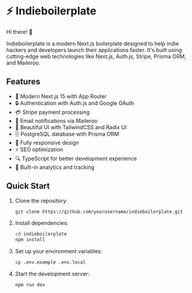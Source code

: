 # ⚡ Indieboilerplate

Hi there! 👋

Indieboilerplate is a modern Next.js boilerplate designed to help indie hackers and developers launch their applications faster. It's built using cutting-edge web technologies like Next.js, Auth.js, Stripe, Prisma ORM, and Maileroo.

## Features

- 🚀 Modern Next.js 15 with App Router
- 🔒 Authentication with Auth.js and Google OAuth
- 💳 Stripe payment processing
- 📧 Email notifications via Maileroo
- 🎨 Beautiful UI with TailwindCSS and Radix UI
- 🗄️ PostgreSQL database with Prisma ORM
- 📱 Fully responsive design
- ⚡ SEO optimization
- 🔍 TypeScript for better development experience
- 🎯 Built-in analytics and tracking

## Quick Start

1. Clone the repository:
   ```bash
   git clone https://github.com/yourusername/indieboilerplate.git
   ```

2. Install dependencies:
   ```bash
   cd indieboilerplate
   npm install
   ```

3. Set up your environment variables:
   ```bash
   cp .env.example .env.local
   ```

4. Start the development server:
   ```bash
   npm run dev
   ```